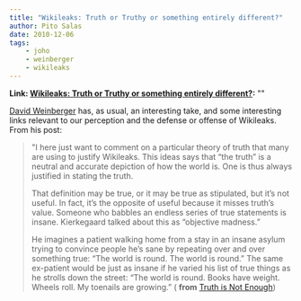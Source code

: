 ```yaml
---
title: "Wikileaks: Truth or Truthy or something entirely different?"
author: Pito Salas
date: 2010-12-06
tags:
    - joho
    - weinberger
    - wikileaks
---
```


**Link: [Wikileaks: Truth or Truthy or something entirely different?](None):** ""



[David Weinberger](<http://www.hyperorg.com/blogger/>) has, as usual, an
interesting take, and some interesting links relevant to our perception and
the defense or offense of Wikileaks. From his post:

> "I here just want to comment on a particular theory of truth that many are
> using to justify Wikileaks. This ideas says that “the truth” is a neutral
> and accurate depiction of how the world is. One is thus always justified in
> stating the truth.
>
> That definition may be true, or it may be true as stipulated, but it’s not
> useful. In fact, it’s the opposite of useful because it misses truth’s
> value. Someone who babbles an endless series of true statements is insane.
> Kierkegaard talked about this as “objective madness.”
>
> He imagines a patient walking home from a stay in an insane asylum trying to
> convince people he’s sane by repeating over and over something true: “The
> world is round. The world is round.” The same ex-patient would be just as
> insane if he varied his list of true things as he strolls down the street:
> “The world is round. Books have weight. Wheels roll. My toenails are
> growing.” ( **from** [Truth is Not
> Enough](<http://www.hyperorg.com/blogger/2010/12/05/truth-is-not-enough/>))


